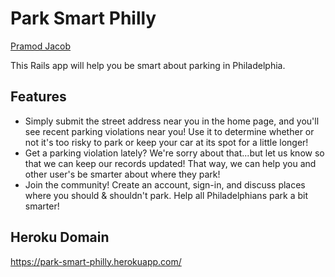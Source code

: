 # Park Smart Philly

[Pramod Jacob](https://github.com/domarp-j)

This Rails app will help you be smart about parking in Philadelphia.

## Features

* Simply submit the street address near you in the home page, and you'll see
recent parking violations near you! Use it to determine whether or not it's too
risky to park or keep your car at its spot for a little longer!
* Get a parking violation lately? We're sorry about that...but let us know
so that we can keep our records updated! That way, we can help you and other
user's be smarter about where they park!
* Join the community! Create an account, sign-in, and discuss places where you
should & shouldn't park. Help all Philadelphians park a bit smarter!

## Heroku Domain

https://park-smart-philly.herokuapp.com/
